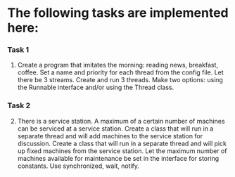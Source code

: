 # The following tasks are implemented here:

### Task 1

1. Create a program that imitates the morning: reading news, breakfast, coffee.
   Set a name and priority for each thread from the config file.
   Let there be 3 streams.
   Create and run 3 threads.
   Make two options: using the Runnable interface and/or using the Thread class.

### Task 2

2. There is a service station. A maximum of a certain number of machines can be serviced at a service station.
   Create a class that will run in a separate thread and will add machines to the service station for discussion.
   Create a class that will run in a separate thread and will pick up fixed machines from the service station.
   Let the maximum number of machines available for maintenance be set in the interface for storing constants.
   Use synchronized, wait, notify.